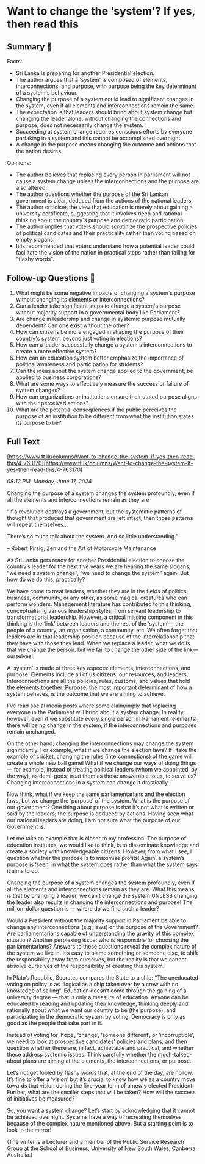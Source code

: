 # Want to change the ‘system’? If yes, then read this

## Summary 🤖

Facts:

- Sri Lanka is preparing for another Presidential election.
- The author argues that a 'system' is composed of elements, interconnections, and purpose, with purpose being the key determinant of a system's behaviour.
- Changing the purpose of a system could lead to significant changes in the system, even if all elements and interconnections remain the same.
- The expectation is that leaders should bring about system change but changing the leader alone, without changing the connections and purpose, does not necessarily change the system.
- Succeeding at system change requires conscious efforts by everyone partaking in a system and this cannot be accomplished overnight.
- A change in the purpose means changing the outcome and actions that the nation desires.

Opinions:

- The author believes that replacing every person in parliament will not cause a system change unless the interconnections and the purpose are also altered.
- The author questions whether the purpose of the Sri Lankan government is clear, deduced from the actions of the national leaders.
- The author criticises the view that education is merely about gaining a university certificate, suggesting that it involves deep and rational thinking about the country`s purpose and democratic participation.
- The author implies that voters should scrutinize the prospective policies of political candidates and their practicality rather than voting based on empty slogans.
- It is recommended that voters understand how a potential leader could facilitate the vision of the nation in practical steps rather than falling for "flashy words".

## Follow-up Questions 🤖

1. What might be some negative impacts of changing a system's purpose without changing its elements or interconnections?
2. Can a leader take significant steps to change a system's purpose without majority support in a governmental body like Parliament?
3. Are change in leadership and change in systemic purpose mutually dependent? Can one exist without the other?
4. How can citizens be more engaged in shaping the purpose of their country's system, beyond just voting in elections?
5. How can a leader successfully change a system's interconnections to create a more effective system?
6. How can an education system better emphasize the importance of political awareness and participation for students?
7. Can the ideas about the system change applied to the government, be applied to business corporations?
8. What are some ways to effectively measure the success or failure of system changes?
9. How can organizations or institutions ensure their stated purpose aligns with their perceived actions? 
10. What are the potential consequences if the public perceives the purpose of an institution to be different from what the institution states its purpose to be?

## Full Text

[https://www.ft.lk/columns/Want-to-change-the-system-If-yes-then-read-this/4-763170](https://www.ft.lk/columns/Want-to-change-the-system-If-yes-then-read-this/4-763170)

*08:12 PM, Monday, June 17, 2024*

Changing the purpose of a system changes the system profoundly, even if all the elements and interconnections remain as they are

“If a revolution destroys a government, but the systematic patterns of thought that produced that government are left intact, then those patterns will repeat themselves…

There’s so much talk about the system. And so little understanding.”

– Robert Pirsig, Zen and the Art of Motorcycle Maintenance

As Sri Lanka gets ready for another Presidential election to choose the country’s leader for the next five years we are hearing the same slogans, “we need a system change”, “we need to change the system” again. But how do we do this, practically?

We have come to treat leaders, whether they are in the fields of politics, business, community, or any other, as some magical creatures who can perform wonders. Management literature has contributed to this thinking, conceptualising various leadership styles, from servant leadership to transformational leadership. However, a critical missing component in this thinking is the ‘link’ between leaders and the rest of the ‘system’— the people of a country, an organisation, a community, etc. We often forget that leaders are in that leadership position because of the interrelationship that they have with those they lead. When we replace a leader, what we do is that we change the person, but we fail to change the other side of the link— ourselves!

A ‘system’ is made of three key aspects: elements, interconnections, and purpose. Elements include all of us citizens, our resources, and leaders. Interconnections are all the policies, rules, customs, and values that hold the elements together. Purpose, the most important determinant of how a system behaves, is the outcome that we are aiming to achieve.

I’ve read social media posts where some claim/imply that replacing everyone in the Parliament will bring about a system change. In reality, however, even if we substitute every single person in Parliament (elements), there will be no change in the system, if the interconnections and purposes remain unchanged.

On the other hand, changing the interconnections may change the system significantly. For example, what if we change the election laws? If I take the example of cricket, changing the rules (interconnections) of the game will create a whole new ball game! What if we change our ways of doing things — for example, instead of treating political leaders (whom we appointed, by the way), as demi-gods, treat them as those answerable to us, to serve us? Changing interconnections in a system can change it drastically.

Now think, what if we keep the same parliamentarians and the election laws, but we change the ‘purpose’ of the system. What is the purpose of our government? One thing about purpose is that it’s not what is written or said by the leaders; the purpose is deduced by actions. Having seen what our national leaders are doing, I am not sure what the purpose of our Government is.

Let me take an example that is closer to my profession. The purpose of education institutes, we would like to think, is to disseminate knowledge and create a society with knowledgeable citizens. However, from what I see, I question whether the purpose is to maximise profits! Again, a system’s purpose is ‘seen’ in what the system does rather than what the system says it aims to do.

Changing the purpose of a system changes the system profoundly, even if all the elements and interconnections remain as they are. What this means is that by changing a leader, we can’t change the system UNLESS changing the leader also results in changing the interconnections and purpose! The million-dollar question is — where do we find such a leader?

Would a President without the majority support in Parliament be able to change any interconnections (e.g. laws) or the purpose of the Government? Are parliamentarians capable of understanding the gravity of this complex situation? Another perplexing issue: who is responsible for choosing the parliamentarians? Answers to these questions reveal the complex nature of the system we live in. It’s easy to blame something or someone else, to shift the responsibility away from ourselves, but the reality is that we cannot absolve ourselves of the responsibility of creating this system.

In Plato’s Republic, Socrates compares the State to a ship: “The uneducated voting on policy is as illogical as a ship taken over by a crew with no knowledge of sailing”. Education doesn’t come through the gaining of a university degree — that is only a measure of education. Anyone can be educated by reading and updating their knowledge, thinking deeply and rationally about what we want our country to be (the purpose), and participating in the democratic system by voting. Democracy is only as good as the people that take part in it.

Instead of voting for ‘hope’, ‘change’, ‘someone different’, or ‘incorruptible’, we need to look at prospective candidates’ policies and plans, and then question whether these are, in fact, achievable and practical, and whether these address systemic issues. Think carefully whether the much-talked-about plans are aiming at the elements, the interconnections, or purpose.

Let’s not get fooled by flashy words that, at the end of the day, are hollow. It’s fine to offer a ‘vision’ but it’s crucial to know how we as a country move towards that vision during the five-year term of a newly elected President. Further, what are the smaller steps that will be taken? How will the success of initiatives be measured?

So, you want a system change? Let’s start by acknowledging that it cannot be achieved overnight. Systems have a way of recreating themselves because of the complex nature mentioned above. But a starting point is to look in the mirror!

(The writer is a Lecturer and a member of the Public Service Research Group at the School of Business, University of New South Wales, Canberra, Australia.)

